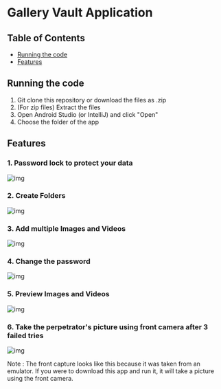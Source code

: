 # Gallery Vault Application

## Table of Contents
* [Running the code](#running-the-code)
* [Features](#features)


## Running the code
1. Git clone this repository or download the files as .zip
2. (For zip files) Extract the files
3. Open Android Studio (or IntelliJ) and click "Open"
4. Choose the folder of the app 

## Features
### 1. Password lock to protect your data

![img](https://github.com/sesiliafenina/gallery-vault/blob/images/change_password.JPG)

### 2. Create Folders

![img](https://github.com/sesiliafenina/gallery-vault/blob/images/create_album.JPG)

### 3. Add multiple Images and Videos

![img](https://github.com/sesiliafenina/gallery-vault/blob/images/add_images_videos.JPG)

### 4. Change the password

![img](https://github.com/sesiliafenina/gallery-vault/blob/images/change_password.JPG)

### 5. Preview Images and Videos

![img](https://github.com/sesiliafenina/gallery-vault/blob/images/preview_videos.JPG)

### 6. Take the perpetrator's picture using front camera after 3 failed tries

![img](https://github.com/sesiliafenina/gallery-vault/blob/images/front_capture.JPG)

Note : The front capture looks like this because it was taken from an emulator. If you were to download this app and run it, it will take a picture using the front camera.
